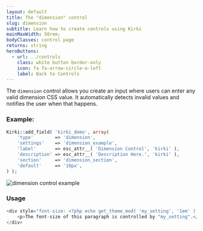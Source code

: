 ```yaml
---
layout: default
title: The "dimension" control
slug: dimension
subtitle: Learn how to create controls using Kirki
mainMaxWidth: 50rem;
bodyClasses: control page
returns: string
heroButtons:
  - url: ../controls
    class: white button border-only
    icon: fa fa-arrow-circle-o-left
    label: Back to Controls
---
```


The `dimension` control allows you create an input where users can enter any valid dimension CSS value. It automatically detects invalid values and notifies the user when that happens.

### Example:

```php
Kirki::add_field( 'kirki_demo', array(
	'type'        => 'dimension',
	'settings'    => 'dimension_example',
	'label'       => esc_attr__( 'Dimension Control', 'kirki' ),
	'description' => esc_attr__( 'Description Here.', 'kirki' ),
	'section'     => 'dimension_section',
	'default'     => '10px',
) );
```

<img src="https://raw.githubusercontent.com/aristath/kirki/master/docs/assets/images/dimension.gif" alt="dimension control example" style="max-width:300px;">

### Usage

```php
<div style="font-size: <?php echo get_theme_mod( 'my_setting', '1em' ); ?>">
	<p>The font-size of this paragraph is controlled by "my_setting".</p>
</div>
```
